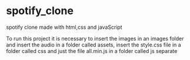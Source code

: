 # spotify_clone
spotify clone made with html,css and javaScript

To run this project it is necessary to insert the images in an images folder and insert the audio in a folder called assets, insert the style.css file in a folder called css and just the file all.min.js in a folder called js separate
